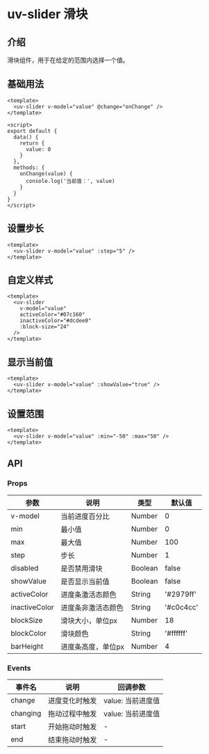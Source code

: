 # uv-slider 滑块

## 介绍

滑块组件，用于在给定的范围内选择一个值。

## 基础用法

```vue
<template>
  <uv-slider v-model="value" @change="onChange" />
</template>

<script>
export default {
  data() {
    return {
      value: 0
    }
  },
  methods: {
    onChange(value) {
      console.log('当前值：', value)
    }
  }
}
</script>
```

## 设置步长

```vue
<template>
  <uv-slider v-model="value" :step="5" />
</template>
```

## 自定义样式

```vue
<template>
  <uv-slider
    v-model="value"
    activeColor="#07c160"
    inactiveColor="#dcdee0"
    :block-size="24"
  />
</template>
```

## 显示当前值

```vue
<template>
  <uv-slider v-model="value" :showValue="true" />
</template>
```

## 设置范围

```vue
<template>
  <uv-slider v-model="value" :min="-50" :max="50" />
</template>
```

## API

### Props

| 参数 | 说明 | 类型 | 默认值 |
|------|------|------|--------|
| v-model | 当前进度百分比 | Number | 0 |
| min | 最小值 | Number | 0 |
| max | 最大值 | Number | 100 |
| step | 步长 | Number | 1 |
| disabled | 是否禁用滑块 | Boolean | false |
| showValue | 是否显示当前值 | Boolean | false |
| activeColor | 进度条激活态颜色 | String | '#2979ff' |
| inactiveColor | 进度条非激活态颜色 | String | '#c0c4cc' |
| blockSize | 滑块大小，单位px | Number | 18 |
| blockColor | 滑块颜色 | String | '#ffffff' |
| barHeight | 进度条高度，单位px | Number | 4 |

### Events

| 事件名 | 说明 | 回调参数 |
|--------|------|----------|
| change | 进度变化时触发 | value: 当前进度值 |
| changing | 拖动过程中触发 | value: 当前进度值 |
| start | 开始拖动时触发 | - |
| end | 结束拖动时触发 | - | 